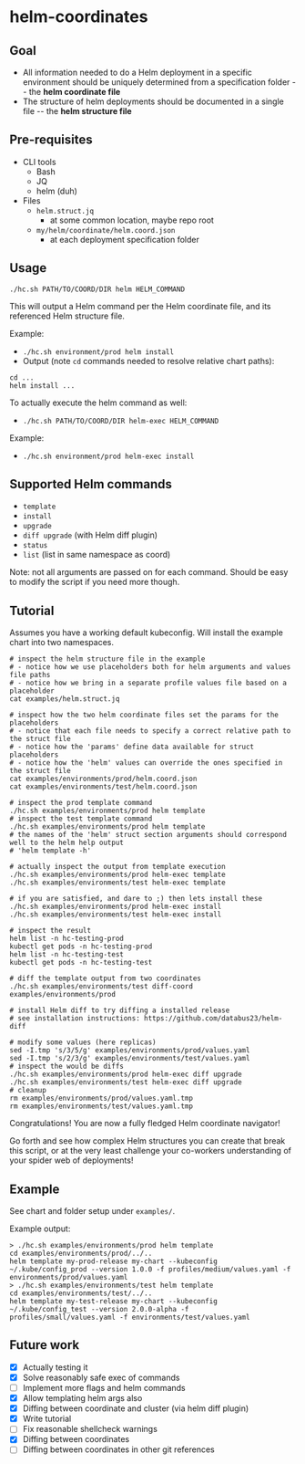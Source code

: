 # helm-coordinates

## Goal
* All information needed to do a Helm deployment in a specific environment should be uniquely determined from a specification folder -- the **helm coordinate file**
* The structure of helm deployments should be documented in a single file -- the **helm structure file**

## Pre-requisites

* CLI tools
  * Bash
  * JQ
  * helm (duh)
* Files
  * `helm.struct.jq`
    * at some common location, maybe repo root
  * `my/helm/coordinate/helm.coord.json`
    * at each deployment specification folder

## Usage 

`./hc.sh PATH/TO/COORD/DIR helm HELM_COMMAND`

This will output a Helm command per the Helm coordinate file, and its referenced Helm structure file.

Example: 
  * `./hc.sh environment/prod helm install`
  * Output (note `cd` commands needed to resolve relative chart paths): 
   ```
   cd ...
   helm install ...
   ```

To actually execute the helm command as well:

* `./hc.sh PATH/TO/COORD/DIR helm-exec HELM_COMMAND`

Example:

* `./hc.sh environment/prod helm-exec install`

## Supported Helm commands

* `template`
* `install`
* `upgrade`
* `diff upgrade` (with Helm diff plugin)
* `status`
* `list` (list in same namespace as coord)

Note: not all arguments are passed on for each command. Should be easy to modify the script if you need more though.

## Tutorial
Assumes you have a working default kubeconfig. Will install the example 
chart into two namespaces.


```
# inspect the helm structure file in the example
# - notice how we use placeholders both for helm arguments and values file paths
# - notice how we bring in a separate profile values file based on a placeholder
cat examples/helm.struct.jq

# inspect how the two helm coordinate files set the params for the placeholders
# - notice that each file needs to specify a correct relative path to the struct file
# - notice how the 'params' define data available for struct placeholders
# - notice how the 'helm' values can override the ones specified in the struct file
cat examples/environments/prod/helm.coord.json
cat examples/environments/test/helm.coord.json

# inspect the prod template command
./hc.sh examples/environments/prod helm template
# inspect the test template command
./hc.sh examples/environments/prod helm template
# the names of the 'helm' struct section arguments should correspond well to the helm help output
# 'helm template -h'

# actually inspect the output from template execution
./hc.sh examples/environments/prod helm-exec template
./hc.sh examples/environments/test helm-exec template

# if you are satisfied, and dare to ;) then lets install these
./hc.sh examples/environments/prod helm-exec install
./hc.sh examples/environments/test helm-exec install

# inspect the result
helm list -n hc-testing-prod
kubectl get pods -n hc-testing-prod
helm list -n hc-testing-test
kubectl get pods -n hc-testing-test

# diff the template output from two coordinates
./hc.sh examples/environments/test diff-coord examples/environments/prod

# install Helm diff to try diffing a installed release
# see installation instructions: https://github.com/databus23/helm-diff

# modify some values (here replicas)
sed -I.tmp 's/3/5/g' examples/environments/prod/values.yaml
sed -I.tmp 's/2/3/g' examples/environments/test/values.yaml
# inspect the would be diffs
./hc.sh examples/environments/prod helm-exec diff upgrade
./hc.sh examples/environments/test helm-exec diff upgrade
# cleanup
rm examples/environments/prod/values.yaml.tmp
rm examples/environments/test/values.yaml.tmp
```

Congratulations! You are now a fully fledged Helm coordinate navigator!

Go forth and see how complex Helm structures you can create that break this script,
or at the very least challenge your co-workers understanding of your spider web of deployments!

## Example
See chart and folder setup under `examples/`.

Example output:
```
> ./hc.sh examples/environments/prod helm template
cd examples/environments/prod/../..
helm template my-prod-release my-chart --kubeconfig ~/.kube/config_prod --version 1.0.0 -f profiles/medium/values.yaml -f environments/prod/values.yaml
> ./hc.sh examples/environments/test helm template
cd examples/environments/test/../..
helm template my-test-release my-chart --kubeconfig ~/.kube/config_test --version 2.0.0-alpha -f profiles/small/values.yaml -f environments/test/values.yaml
```

## Future work

* [x] Actually testing it
* [x] Solve reasonably safe exec of commands
* [ ] Implement more flags and helm commands
* [x] Allow templating helm args also
* [x] Diffing between coordinate and cluster (via helm diff plugin)
* [x] Write tutorial
* [ ] Fix reasonable shellcheck warnings
* [x] Diffing between coordinates
* [ ] Diffing between coordinates in other git references